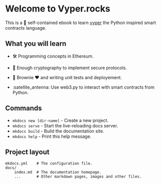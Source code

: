 # Welcome to Vyper.rocks

This is a :construction: self-contained ebook to learn [vyper](https://vyper.readthedocs.io/en/stable/) the Python inspired smart contracts language.

## What you will learn

* :hammer_and_wrench: Programming concepts in Ethereum.

* :sponge: Enough cryptography to implement secure protocols.

* :link: Brownie :heart: and writing unit tests and deployement.

* :satellite_antenna: Use web3.py to interact with smart contracts from Python.

## Commands

* `mkdocs new [dir-name]` - Create a new project.
* `mkdocs serve` - Start the live-reloading docs server.
* `mkdocs build` - Build the documentation site.
* `mkdocs help` - Print this help message.

## Project layout

    mkdocs.yml    # The configuration file.
    docs/
        index.md  # The documentation homepage.
        ...       # Other markdown pages, images and other files.
